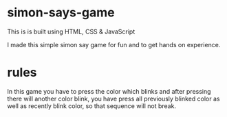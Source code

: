 # simon-says-game
This is is built using HTML, CSS &amp; JavaScript

I made this simple simon say game for fun and to get hands on experience.

# rules  
In this game you have to press the color which blinks and after pressing there will another color blink, you have press all previously blinked color as well as recently blink color, so that sequence will not break.
